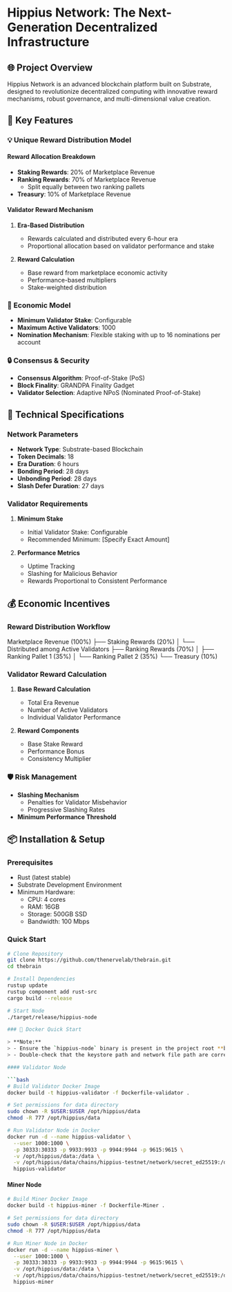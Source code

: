 # Hippius Network: The Next-Generation Decentralized Infrastructure

## 🌐 Project Overview

Hippius Network is an advanced blockchain platform built on Substrate, designed to revolutionize decentralized computing with innovative reward mechanisms, robust governance, and multi-dimensional value creation.

## 🔑 Key Features

### 💡 Unique Reward Distribution Model

#### Reward Allocation Breakdown
- **Staking Rewards**: 20% of Marketplace Revenue
- **Ranking Rewards**: 70% of Marketplace Revenue
  - Split equally between two ranking pallets
- **Treasury**: 10% of Marketplace Revenue

#### Validator Reward Mechanism
1. **Era-Based Distribution**
   - Rewards calculated and distributed every 6-hour era
   - Proportional allocation based on validator performance and stake

2. **Reward Calculation**
   - Base reward from marketplace economic activity
   - Performance-based multipliers
   - Stake-weighted distribution

### 🏦 Economic Model
- **Minimum Validator Stake**: Configurable
- **Maximum Active Validators**: 1000
- **Nomination Mechanism**: Flexible staking with up to 16 nominations per account

### 🔒 Consensus & Security
- **Consensus Algorithm**: Proof-of-Stake (PoS)
- **Block Finality**: GRANDPA Finality Gadget
- **Validator Selection**: Adaptive NPoS (Nominated Proof-of-Stake)

## 🚀 Technical Specifications

### Network Parameters
- **Network Type**: Substrate-based Blockchain
- **Token Decimals**: 18
- **Era Duration**: 6 hours
- **Bonding Period**: 28 days
- **Unbonding Period**: 28 days
- **Slash Defer Duration**: 27 days

### Validator Requirements
1. **Minimum Stake**
   - Initial Validator Stake: Configurable
   - Recommended Minimum: [Specify Exact Amount]

2. **Performance Metrics**
   - Uptime Tracking
   - Slashing for Malicious Behavior
   - Rewards Proportional to Consistent Performance

## 💰 Economic Incentives

### Reward Distribution Workflow

Marketplace Revenue (100%) ├── Staking Rewards (20%) │ └── Distributed among Active Validators ├── Ranking Rewards (70%) │ ├── Ranking Pallet 1 (35%) │ └── Ranking Pallet 2 (35%) └── Treasury (10%)



### Validator Reward Calculation
1. **Base Reward Calculation**
   - Total Era Revenue
   - Number of Active Validators
   - Individual Validator Performance

2. **Reward Components**
   - Base Stake Reward
   - Performance Bonus
   - Consistency Multiplier

### 🛡️ Risk Management
- **Slashing Mechanism**
  - Penalties for Validator Misbehavior
  - Progressive Slashing Rates
- **Minimum Performance Threshold**

## 📦 Installation & Setup

### Prerequisites
- Rust (latest stable)
- Substrate Development Environment
- Minimum Hardware:
  - CPU: 4 cores
  - RAM: 16GB
  - Storage: 500GB SSD
  - Bandwidth: 100 Mbps


### Quick Start
```bash
# Clone Repository
git clone https://github.com/thenervelab/thebrain.git
cd thebrain

# Install Dependencies
rustup update
rustup component add rust-src
cargo build --release

# Start Node
./target/release/hippius-node 

### 🐳 Docker Quick Start

> **Note:**  
> - Ensure the `hippius-node` binary is present in the project root **before** building any Docker image.  
> - Double-check that the keystore path and network file path are correct for your setup **before running** the container.

#### Validator Node

```bash
# Build Validator Docker Image
docker build -t hippius-validator -f Dockerfile-validator .

# Set permissions for data directory
sudo chown -R $USER:$USER /opt/hippius/data
chmod -R 777 /opt/hippius/data

# Run Validator Node in Docker
docker run -d --name hippius-validator \
  --user 1000:1000 \
  -p 30333:30333 -p 9933:9933 -p 9944:9944 -p 9615:9615 \
  -v /opt/hippius/data:/data \
  -v /opt/hippius/data/chains/hippius-testnet/network/secret_ed25519:/data/node-key \
  hippius-validator
```

#### Miner Node

```bash
# Build Miner Docker Image
docker build -t hippius-miner -f Dockerfile-Miner .

# Set permissions for data directory
sudo chown -R $USER:$USER /opt/hippius/data
chmod -R 777 /opt/hippius/data

# Run Miner Node in Docker
docker run -d --name hippius-miner \
  --user 1000:1000 \
  -p 30333:30333 -p 9933:9933 -p 9944:9944 -p 9615:9615 \
  -v /opt/hippius/data:/data \
  -v /opt/hippius/data/chains/hippius-testnet/network/secret_ed25519:/data/node-key \
  hippius-miner
```